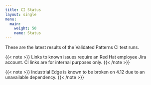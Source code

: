 ```yaml
---
title: CI Status
layout: single
menu:
  main:
    weight: 50
    name: Status
---
```


These are the latest results of the Validated Patterns CI test runs.

{{< note >}}
Links to known issues require an Red Hat employee Jira account. CI links are for internal purposes only.
{{< /note >}}

{{< note >}}
Industrial Edge is known to be broken on 4.12 due to an unavailable dependency.
{{< /note >}}
